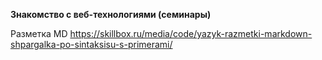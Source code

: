 **Знакомство с веб-технологиями (семинары)**

Разметка MD
https://skillbox.ru/media/code/yazyk-razmetki-markdown-shpargalka-po-sintaksisu-s-primerami/